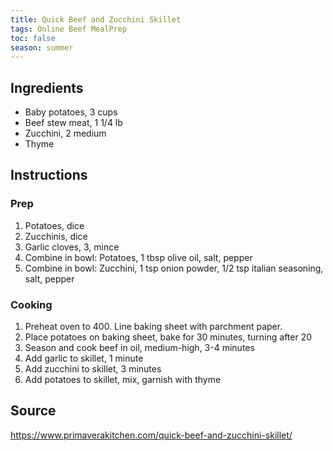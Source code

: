 ```yaml
---
title: Quick Beef and Zucchini Skillet
tags: Online Beef MealPrep
toc: false
season: summer
---
```


## Ingredients
- Baby potatoes, 3 cups
- Beef stew meat, 1 1/4 lb
- Zucchini, 2 medium
- Thyme

## Instructions

### Prep
1. Potatoes, dice
2. Zucchinis, dice
3. Garlic cloves, 3, mince
4. Combine in bowl: Potatoes, 1 tbsp olive oil, salt, pepper
5. Combine in bowl: Zucchini, 1 tsp onion powder, 1/2 tsp italian seasoning, salt, pepper

### Cooking
1. Preheat oven to 400. Line baking sheet with parchment paper.
2. Place potatoes on baking sheet, bake for 30 minutes, turning after 20
4. Season and cook beef in oil, medium-high, 3-4 minutes
5. Add garlic to skillet, 1 minute
6. Add zucchini to skillet, 3 minutes
7. Add potatoes to skillet, mix, garnish with thyme

## Source
https://www.primaverakitchen.com/quick-beef-and-zucchini-skillet/
